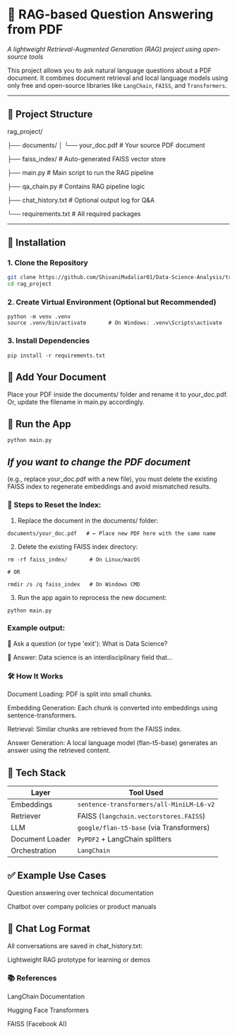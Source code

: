 # 🧠 RAG-based Question Answering from PDF  
*A lightweight Retrieval-Augmented Generation (RAG) project using open-source tools*

This project allows you to ask natural language questions about a PDF document. It combines document retrieval and local language models using only free and open-source libraries like `LangChain`, `FAISS`, and `Transformers`.

---

## 📂 Project Structure
rag_project/

├── documents/
│ └── your_doc.pdf # Your source PDF document

├── faiss_index/ # Auto-generated FAISS vector store

├── main.py # Main script to run the RAG pipeline

├── qa_chain.py # Contains RAG pipeline logic

├── chat_history.txt # Optional output log for Q&A

└── requirements.txt # All required packages


---

## 🔧 Installation

### 1. Clone the Repository

```bash
git clone https://github.com/ShivaniMudaliar01/Data-Science-Analysis/tree/679c7b8fc4fbb5714ac6dfe66d624a54e37987d3/rag_project
cd rag_project
```

### 2. Create Virtual Environment (Optional but Recommended)
```
python -m venv .venv
source .venv/bin/activate       # On Windows: .venv\Scripts\activate
```
### 3. Install Dependencies
```
pip install -r requirements.txt
```

## 📄 Add Your Document

Place your PDF inside the documents/ folder and rename it to your_doc.pdf.
Or, update the filename in main.py accordingly.

## 🚀 Run the App
```
python main.py
```

## *If you want to change the PDF document*
(e.g., replace your_doc.pdf with a new file), you must delete the existing FAISS index to regenerate embeddings and avoid mismatched results.

### 🔄 Steps to Reset the Index:
1. Replace the document in the documents/ folder:
```
documents/your_doc.pdf   # ← Place new PDF here with the same name
```
2. Delete the existing FAISS index directory:
```
rm -rf faiss_index/       # On Linux/macOS

# OR

rmdir /s /q faiss_index   # On Windows CMD

```
3. Run the app again to reprocess the new document:
```
python main.py
```


### Example output:

🧠 Ask a question (or type 'exit'): What is Data Science?

💬 Answer: Data science is an interdisciplinary field that...

### 🛠️ How It Works

Document Loading: PDF is split into small chunks.

Embedding Generation: Each chunk is converted into embeddings using sentence-transformers.

Retrieval: Similar chunks are retrieved from the FAISS index.

Answer Generation: A local language model (flan-t5-base) generates an answer using the retrieved content.

## 🤖 Tech Stack

| Layer           | Tool Used                                |
| --------------- | ---------------------------------------- |
| Embeddings      | `sentence-transformers/all-MiniLM-L6-v2` |
| Retriever       | FAISS (`langchain.vectorstores.FAISS`)   |
| LLM             | `google/flan-t5-base` (via Transformers) |
| Document Loader | `PyPDF2` + LangChain splitters           |
| Orchestration   | `LangChain`                              |

## ✅ Example Use Cases
Question answering over technical documentation

Chatbot over company policies or product manuals

## 📃 Chat Log Format
All conversations are saved in chat_history.txt:

Lightweight RAG prototype for learning or demos

### 📚 References
LangChain Documentation

Hugging Face Transformers

FAISS (Facebook AI)



